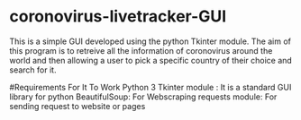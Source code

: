 # coronovirus-livetracker-GUI

This is a simple GUI developed using the python Tkinter module. The aim of this program is to retreive all the information of coronovirus around the world and then allowing a user to pick a specific country of their choice and search for it.

#Requirements For It To Work
Python 3
Tkinter module : It is a standard GUI library for python
BeautifulSoup: For Webscraping
requests module: For sending request to website or pages





